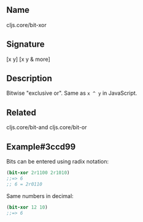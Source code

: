 ## Name
cljs.core/bit-xor

## Signature
[x y]
[x y & more]

## Description

Bitwise "exclusive or". Same as `x ^ y` in JavaScript.

## Related
cljs.core/bit-and
cljs.core/bit-or

## Example#3ccd99

Bits can be entered using radix notation:

```clj
(bit-xor 2r1100 2r1010)
;;=> 6
;; 6 = 2r0110
```

Same numbers in decimal:

```clj
(bit-xor 12 10)
;;=> 6
```
